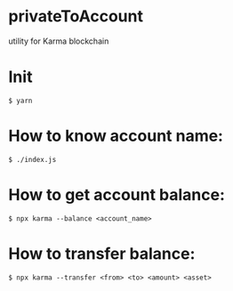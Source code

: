 # privateToAccount
utility for Karma blockchain

# Init
```
$ yarn
```

# How to know account name:
```
$ ./index.js
```

# How to get account balance:
```
$ npx karma --balance <account_name>
```

# How to transfer balance:
```
$ npx karma --transfer <from> <to> <amount> <asset>
```
